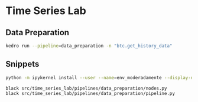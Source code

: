 # Time Series Lab

## Data Preparation

```sh
kedro run --pipeline=data_preparation -n "btc.get_history_data"
```

## Snippets

```sh
python -m ipykernel install --user --name=env_moderadamente --display-name="time-series-lab"
```

```sh
black src/time_series_lab/pipelines/data_preparation/nodes.py 
black src/time_series_lab/pipelines/data_preparation/pipeline.py 
```